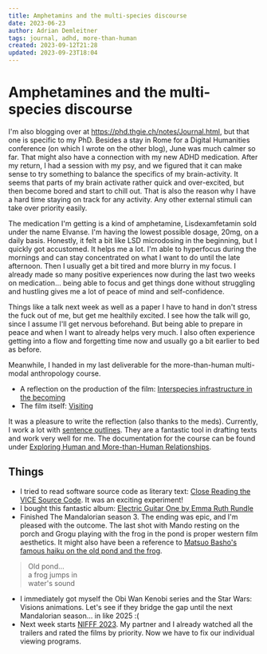 ```yaml
---
title: Amphetamins and the multi-species discourse
date: 2023-06-23
author: Adrian Demleitner
tags: journal, adhd, more-than-human
created: 2023-09-12T21:28
updated: 2023-09-23T18:04
---
```

# Amphetamines and the multi-species discourse
I'm also blogging over at https://phd.thgie.ch/notes/Journal.html, but that one is specific to my PhD. Besides a stay in Rome for a Digital Humanities conference (on which I wrote on the other blog), June was much calmer so far. That might also have a connection with my new ADHD medication. After my return, I had a session with my psy, and we figured that it can make sense to try something to balance the specifics of my brain-activity. It seems that parts of my brain activate rather quick and over-excited, but then become bored and start to chill out. That is also the reason why I have a hard time staying on track for any activity. Any other external stimuli can take over priority easily.

The medication I'm getting is a kind of amphetamine, Lisdexamfetamin sold under the name Elvanse. I'm having the lowest possible dosage, 20mg, on a daily basis. Honestly, it felt a bit like LSD microdosing in the beginning, but I quickly got accustomed. It helps me a lot. I'm able to hyperfocus during the mornings and can stay concentrated on what I want to do until the late afternoon. Then I usually get a bit tired and more blurry in my focus. I already made so many positive experiences now during the last two weeks on medication… being able to focus and get things done without struggling and hustling gives me a lot of peace of mind and self-confidence.

Things like a talk next week as well as a paper I have to hand in don't stress the fuck out of me, but get me healthily excited. I see how the talk will go, since I assume I'll get nervous beforehand. But being able to prepare in peace and when I want to already helps very much. I also often experience getting into a flow and forgetting time now and usually go a bit earlier to bed as before.

Meanwhile, I handed in my last deliverable for the more-than-human multi-modal anthropology course. 

- A reflection on the production of the film: [Interspecies infrastructure in the becoming](output/v/Interspecies%20infrastructure%20in%20the%20becoming.md)
- The film itself: [Visiting](https://kdrive.infomaniak.com/app/share/395384/1221e1e7-20ba-4460-b4e1-554f6f6096b7)

It was a pleasure to write the reflection (also thanks to the meds). Currently, I work a lot with [sentence outlines](notes/Outlines.md). They are a fantastic tool in drafting texts and work very well for me. The documentation for the course can be found under [Exploring Human and More-than-Human Relationships](notes/Exploring%20Human%20and%20More-than-Human%20Relationships.md).

## Things
- I tried to read software source code as literary text: [Close Reading the VICE Source Code](https://phd.thgie.ch/journal/2023-06-20.html). It was an exciting experiment!
- I bought this fantastic album: [Electric Guitar One by Emma Ruth Rundle](https://emmaruthrundle.bandcamp.com/album/electric-guitar-one)
- Finished The Mandalorian season 3. The ending was epic, and I'm pleased with the outcome. The last shot with Mando resting on the porch and Grogu playing with the frog in the pond is proper western film aesthetics. It might also have been a reference to [Matsuo Basho's famous haiku on the old pond and the frog](https://poemanalysis.com/matsuo-basho/the-old-pond/).

> Old pond...<br>a frog jumps in<br>water's sound

- I immediately got myself the Obi Wan Kenobi series and the Star Wars: Visions animations. Let's see if they bridge the gap until the next Mandalorian season… in like 2025 :(
- Next week starts [NIFFF 2023](https://nifff.ch/). My partner and I already watched all the trailers and rated the films by priority. Now we have to fix our individual viewing programs.